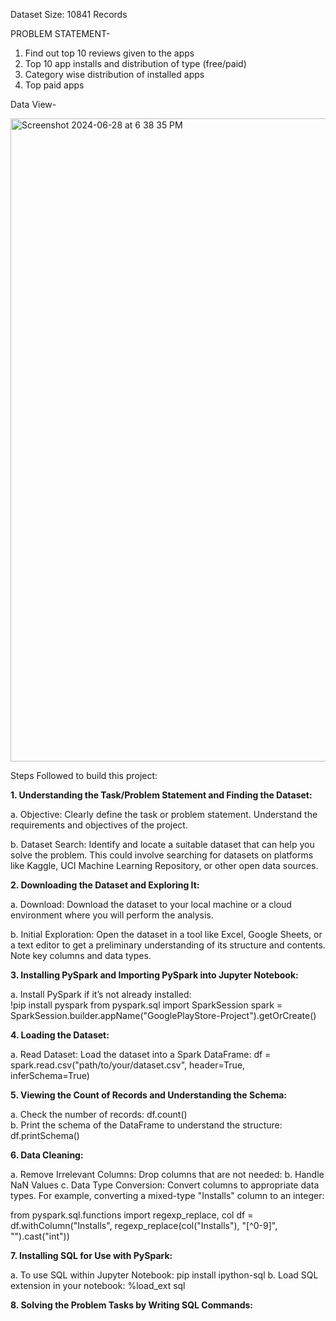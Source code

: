 Dataset Size: 10841 Records

PROBLEM STATEMENT-

1. Find out top 10 reviews given to the apps
2. Top 10 app installs and distribution of type (free/paid)
3. Category wise distribution of installed apps
4. Top paid apps

Data View- 

<img width="1029" alt="Screenshot 2024-06-28 at 6 38 35 PM" src="https://github.com/MannatKaurBhatia/Google-Play-Store---PySpark-Project/assets/72853447/bbb127ac-8090-4e7c-909f-d4908c04e673">


Steps Followed to build this project:

**1. Understanding the Task/Problem Statement and Finding the Dataset:**
   
a. Objective: Clearly define the task or problem statement. Understand the requirements and objectives of the project.

b. Dataset Search: Identify and locate a suitable dataset that can help you solve the problem. This could involve searching for datasets on platforms like Kaggle, UCI Machine Learning Repository, or other open data sources.

**2. Downloading the Dataset and Exploring It:**

a. Download: Download the dataset to your local machine or a cloud environment where you will perform the analysis.

b. Initial Exploration: Open the dataset in a tool like Excel, Google Sheets, or a text editor to get a preliminary understanding of its structure and contents. Note key columns and data types.

**3. Installing PySpark and Importing PySpark into Jupyter Notebook:**

a. Install PySpark if it’s not already installed:  
!pip install pyspark 
from pyspark.sql import SparkSession
spark = SparkSession.builder.appName("GooglePlayStore-Project").getOrCreate()

**4. Loading the Dataset:**

a. Read Dataset: Load the dataset into a Spark DataFrame:
  df = spark.read.csv("path/to/your/dataset.csv", header=True, inferSchema=True)

**5. Viewing the Count of Records and Understanding the Schema:**
   
a. Check the number of records: df.count()  
b. Print the schema of the DataFrame to understand the structure: df.printSchema()


**6. Data Cleaning:**

a. Remove Irrelevant Columns: Drop columns that are not needed:
b. Handle NaN Values
c. Data Type Conversion: Convert columns to appropriate data types. For example, converting a mixed-type "Installs" column to an integer:

  from pyspark.sql.functions import regexp_replace, col
  df = df.withColumn("Installs", regexp_replace(col("Installs"), "[^0-9]", "").cast("int"))

**7. Installing SQL for Use with PySpark:**

a. To use SQL within Jupyter Notebook: pip install ipython-sql
b. Load SQL extension in your notebook: %load_ext sql

**8. Solving the Problem Tasks by Writing SQL Commands:**
